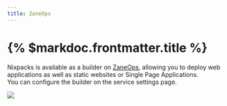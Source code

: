 ```yaml
---
title: ZaneOps
---
```


# {% $markdoc.frontmatter.title %}

Nixpacks is available as a builder on [ZaneOps](https://zaneops.dev), allowing you to deploy web applications as well as static websites or Single Page Applications.  
You can configure the builder on the service settings page.

![](/images/dokploy.png)
